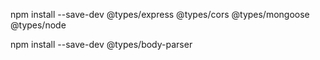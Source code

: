 npm install --save-dev @types/express @types/cors @types/mongoose @types/node

npm install --save-dev @types/body-parser 
